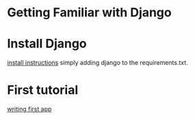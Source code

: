 # Getting Familiar with Django

# Install Django

[install instructions](https://docs.djangoproject.com/en/5.1/intro/install/)
simply adding django to the requirements.txt.

# First tutorial
[writing first app](https://docs.djangoproject.com/en/5.1/intro/tutorial01/)

